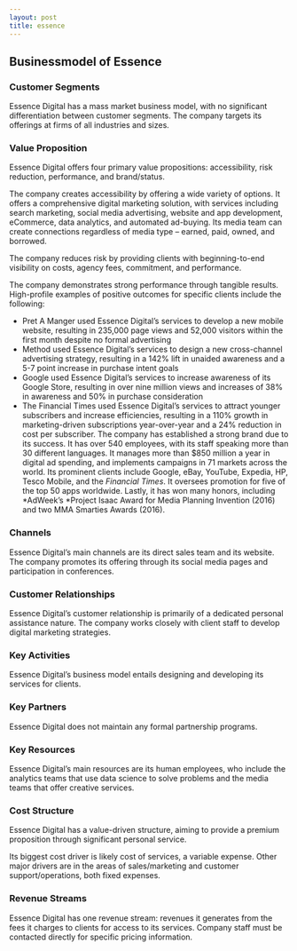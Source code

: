 ```yaml
---
layout: post
title: essence
---
```


Businessmodel of Essence
-------------------------

### Customer Segments

Essence Digital has a mass market business model, with no significant differentiation between customer segments. The company targets its offerings at firms of all industries and sizes.

### Value Proposition

Essence Digital offers four primary value propositions: accessibility, risk reduction, performance, and brand/status.

The company creates accessibility by offering a wide variety of options. It offers a comprehensive digital marketing solution, with services including search marketing, social media advertising, website and app development, eCommerce, data analytics, and automated ad-buying. Its media team can create connections regardless of media type – earned, paid, owned, and borrowed.

The company reduces risk by providing clients with beginning-to-end visibility on costs, agency fees, commitment, and performance.

The company demonstrates strong performance through tangible results. High-profile examples of positive outcomes for specific clients include the following:

 * Pret A Manger used Essence Digital’s services to develop a new mobile website, resulting in 235,000 page views and 52,000 visitors within the first month despite no formal advertising
* Method used Essence Digital’s services to design a new cross-channel advertising strategy, resulting in a 142% lift in unaided awareness and a 5-7 point increase in purchase intent goals
* Google used Essence Digital’s services to increase awareness of its Google Store, resulting in over nine million views and increases of 38% in awareness and 50% in purchase consideration
* The Financial Times used Essence Digital’s services to attract younger subscribers and increase efficiencies, resulting in a 110% growth in marketing-driven subscriptions year-over-year and a 24% reduction in cost per subscriber.
 The company has established a strong brand due to its success. It has over 540 employees, with its staff speaking more than 30 different languages. It manages more than $850 million a year in digital ad spending, and implements campaigns in 71 markets across the world. Its prominent clients include Google, eBay, YouTube, Expedia, HP, Tesco Mobile, and the *Financial Times*. It oversees promotion for five of the top 50 apps worldwide. Lastly, it has won many honors, including *AdWeek’s *Project Isaac Award for Media Planning Invention (2016) and two MMA Smarties Awards (2016).

### Channels

Essence Digital’s main channels are its direct sales team and its website. The company promotes its offering through its social media pages and participation in conferences.

### Customer Relationships

Essence Digital’s customer relationship is primarily of a dedicated personal assistance nature. The company works closely with client staff to develop digital marketing strategies.

### Key Activities

Essence Digital’s business model entails designing and developing its services for clients.

### Key Partners

Essence Digital does not maintain any formal partnership programs.

### Key Resources

Essence Digital’s main resources are its human employees, who include the analytics teams that use data science to solve problems and the media teams that offer creative services.

### Cost Structure

Essence Digital has a value-driven structure, aiming to provide a premium proposition through significant personal service.

Its biggest cost driver is likely cost of services, a variable expense. Other major drivers are in the areas of sales/marketing and customer support/operations, both fixed expenses.

### Revenue Streams

Essence Digital has one revenue stream: revenues it generates from the fees it charges to clients for access to its services. Company staff must be contacted directly for specific pricing information.
